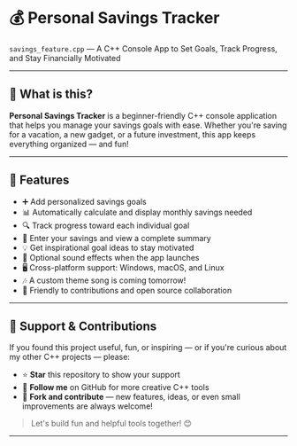 # 💰 Personal Savings Tracker

`savings_feature.cpp` — A C++ Console App to Set Goals, Track Progress, and Stay Financially Motivated

---

## 🌟 What is this?

**Personal Savings Tracker** is a beginner-friendly C++ console application that helps you manage your savings goals with ease. Whether you're saving for a vacation, a new gadget, or a future investment, this app keeps everything organized — and fun!

---

## 🧠 Features

- ➕ Add personalized savings goals  
- 📊 Automatically calculate and display monthly savings needed  
- 🔍 Track progress toward each individual goal  
- 🧾 Enter your savings and view a complete summary  
- 💡 Get inspirational goal ideas to stay motivated  
- 🎵 Optional sound effects when the app launches  
- 🖥️ Cross-platform support: Windows, macOS, and Linux  
- 🎶 A custom theme song is coming tomorrow!  
- 🤝 Friendly to contributions and open source collaboration  

---

## 🙌 Support & Contributions

If you found this project useful, fun, or inspiring — or if you're curious about my other C++ projects — please:

- ⭐ **Star** this repository to show your support  
- 👤 **Follow me** on GitHub for more creative C++ tools  
- 🍴 **Fork and contribute** — new features, ideas, or even small improvements are always welcome!  

> Let's build fun and helpful tools together! 😊

---




